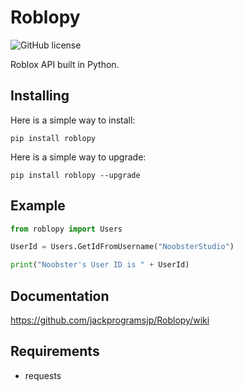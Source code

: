 # Roblopy

![GitHub license](https://img.shields.io/badge/license-MIT-blue.svg)

Roblox API built in Python.

## Installing

Here is a simple way to install:
```
pip install roblopy
```

Here is a simple way to upgrade:
```
pip install roblopy --upgrade
```

## Example

```python
from roblopy import Users

UserId = Users.GetIdFromUsername("NoobsterStudio")

print("Noobster's User ID is " + UserId)
```

## Documentation

https://github.com/jackprogramsjp/Roblopy/wiki

## Requirements

* requests